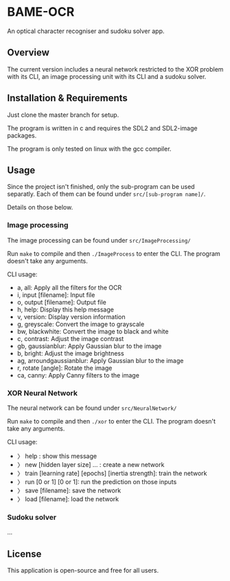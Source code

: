 # BAME-OCR

An optical character recogniser and sudoku solver app. 

## Overview

The current version includes a neural network restricted to the XOR problem with
its CLI, an image processing unit with its CLI and a sudoku solver.

## Installation & Requirements

Just clone the master branch for setup.

The program is written in c and requires the SDL2 and SDL2-image packages.

The program is only tested on linux with the gcc compiler.

## Usage

Since the project isn't finished, only the sub-program can be used separatly.
Each of them can be found under ```src/[sub-program name]/```.

Details on those below.

### Image processing

The image processing can be found under ```src/ImageProcessing/```

Run ```make``` to compile and then ```./ImageProcess``` to enter the CLI.
The program doesn't take any arguments.

CLI usage:

* a, all: Apply all the filters for the OCR
* i, input [filename]: Input file
* o, output [filename]: Output file
* h, help: Display this help message
* v, version: Display version information
* g, greyscale: Convert the image to grayscale
* bw, blackwhite: Convert the image to black and white
* c, contrast: Adjust the image contrast
* gb, gaussianblur: Apply Gaussian blur to the image
* b, bright: Adjust the image brightness
* ag, arroundgaussianblur: Apply Gaussian blur to the image
* r, rotate [angle]: Rotate the image
* ca, canny: Apply Canny filters to the image

### XOR Neural Network

The neural network can be found under ```src/NeuralNetwork/```

Run ```make``` to compile and then ```./xor``` to enter the CLI.
The program doesn't take any arguments.

CLI usage:

* 〉 help : show this message
* 〉 new [hidden layer size] ... : create a new network
* 〉 train [learning rate] [epochs] [inertia strength]: train the network
* 〉 run [0 or 1] [0 or 1]: run the prediction on those inputs
* 〉 save [filename]: save the network
* 〉 load [filename]: load the network


### Sudoku solver

...


## License 

This application is open-source and free for all users.


